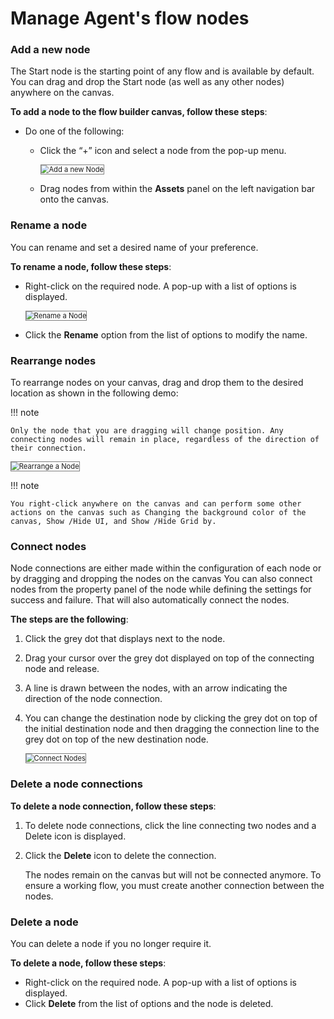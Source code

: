 # Manage Agent's flow nodes

### Add a new node

The Start node is the starting point of any flow and is available by default. You can drag and drop the Start node (as well as any other nodes) anywhere on the canvas.

**To add a node to the flow builder canvas, follow these steps**:

* Do one of the following:
    * Click the “+” icon and select a node from the pop-up menu.

        <img src="../images/add-a-new-node.png" alt="Add a new Node" title="Add a new Node" style="border: 1px solid gray; zoom:80%;">

    * Drag nodes from within the **Assets** panel on the left navigation bar onto the canvas.


### Rename a node

You can rename and set a desired name of your preference.

**To rename a node, follow these steps**:

* Right-click on the required node. A pop-up with a list of options is displayed.

    <img src="../images/rename-a-node.png" alt="Rename a Node" title="Rename a Node" style="border: 1px solid gray; zoom:80%;">

* Click the **Rename** option from the list of options to modify the name.


### Rearrange nodes

To rearrange nodes on your canvas, drag and drop them to the desired location as shown in the following demo:

!!! note

    Only the node that you are dragging will change position. Any connecting nodes will remain in place, regardless of the direction of their connection.

<img src="../images/rearrange-a-node.gif" alt="Rearrange a Node" title="Rearrange a Node" style="border: 1px solid gray; zoom:80%;">

!!! note

    You right-click anywhere on the canvas and can perform some other actions on the canvas such as Changing the background color of the canvas, Show /Hide UI, and Show /Hide Grid by.


### Connect nodes

Node connections are either made within the configuration of each node or by dragging and dropping the nodes on the canvas You can also connect nodes from the property panel of the node while defining the settings for success and failure. That will also automatically connect the nodes.

**The steps are the following**:

1. Click the grey dot that displays next to the node.
2. Drag your cursor over the grey dot displayed on top of the connecting node and release.
3. A line is drawn between the nodes, with an arrow indicating the direction of the node connection.
4. You can change the destination node by clicking the grey dot on top of the initial destination node and then dragging the connection line to the grey dot on top of the new destination node.

    <img src="../images/connect-nodes.gif" alt="Connect Nodes" title="Connect Nodes" style="border: 1px solid gray; zoom:80%;">


### Delete a node connections

**To delete a node connection, follow these steps**:

1. To delete node connections, click the line connecting two nodes and a Delete icon is displayed.
2. Click the **Delete** icon to delete the connection.

    The nodes remain on the canvas but will not be connected anymore. To ensure a working flow, you must create another connection between the nodes.


### Delete a node

You can delete a node if you no longer require it.

**To delete a node, follow these steps**:

* Right-click on the required node. A pop-up with a list of options is displayed.
* Click **Delete** from the list of options and the node is deleted.
